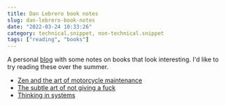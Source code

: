 ```yaml
---
title: Dan Lebrero book notes
slug: dan-lebrero-book-notes
date: "2022-03-24 10:33:26"
category: technical.snippet, non-technical.snippet
tags: ["reading", "books"]
---
```


A personal [blog](https://danlebrero.com/) with some notes on books that look
interesting. I'd like to try reading these over the summer.

- [Zen and the art of motorcycle maintenance](https://danlebrero.com/2021/08/04/zen-and-art-of-motorcycle-maintenance-summary/#content)
- [The subtle art of not giving a fuck](https://danlebrero.com/2021/09/08/the-subtle-art-of-not-giving-a-fuck-summary/#content)
- [Thinking in systems](https://danlebrero.com/2021/07/21/thinking-in-systems-summary/#content)
